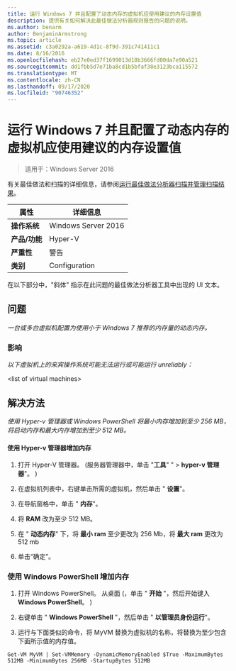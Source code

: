 ```yaml
---
title: 运行 Windows 7 并且配置了动态内存的虚拟机应使用建议的内存设置值
description: 提供有关如何解决此最佳做法分析器规则报告的问题的说明。
ms.author: benarm
author: BenjaminArmstrong
ms.topic: article
ms.assetid: c3a0292a-a619-4d1c-8f9d-391c741411c1
ms.date: 8/16/2016
ms.openlocfilehash: eb27e0ed37f1699013d18b3666fd00da7e90a521
ms.sourcegitcommit: dd1fbb5d7e71ba8cd1b5bfaf38e3123bca115572
ms.translationtype: MT
ms.contentlocale: zh-CN
ms.lasthandoff: 09/17/2020
ms.locfileid: "90746352"
---
```

# <a name="a-virtual-machine-running-windows-7-and-configured-with-dynamic-memory-should-use-recommended-values-for-memory-settings"></a>运行 Windows 7 并且配置了动态内存的虚拟机应使用建议的内存设置值

>适用于：Windows Server 2016

有关最佳做法和扫描的详细信息，请参阅[运行最佳做法分析器扫描并管理扫描结果](https://go.microsoft.com/fwlink/p/?LinkID=223177)。

|属性|详细信息|
|-|-|
|**操作系统**|Windows Server 2016|
|**产品/功能**|Hyper-V|
|**严重性**|警告|
|**类别**|Configuration|

在以下部分中，"斜体" 指示在此问题的最佳做法分析器工具中出现的 UI 文本。

## <a name="issue"></a>问题
*一台或多台虚拟机配置为使用小于 Windows 7 推荐的内存量的动态内存。*

### <a name="impact"></a>影响
*以下虚拟机上的来宾操作系统可能无法运行或可能运行 unreliably：*

\<list of virtual machines>

## <a name="resolution"></a>解决方法
*使用 Hyper-v 管理器或 Windows PowerShell 将最小内存增加到至少 256 MB，将启动内存和最大内存增加到至少 512 MB。*

#### <a name="increase-memory-using-hyper-v-manager"></a>使用 Hyper-v 管理器增加内存

1.  打开 Hyper-V 管理器。  (服务器管理器中，单击 "**工具**" "  >  **hyper-v 管理器**"。 ) 

2.  在虚拟机列表中，右键单击所需的虚拟机，然后单击 " **设置**"。

3.  在导航窗格中，单击 " **内存**"。

4.  将 **RAM** 改为至少 512 MB。

5.  在 " **动态内存**" 下，将 **最小 ram** 至少更改为 256 Mb，将 **最大 ram** 更改为 512 mb

6.  单击“确定”。

### <a name="increase-memory-using-windows-powershell"></a>使用 Windows PowerShell 增加内存

1.  打开 Windows PowerShell。 从桌面 (，单击 " **开始** "，然后开始键入 **Windows PowerShell**。 ) 

2.  右键单击 " **Windows PowerShell** "，然后单击 " **以管理员身份运行**"。

3.  运行与下面类似的命令，将 MyVM 替换为虚拟机的名称，将替换为至少包含下面所示值的内存值。

```
Get-VM MyVM | Set-VMMemory -DynamicMemoryEnabled $True -MaximumBytes 512MB -MinimumBytes 256MB -StartupBytes 512MB
```



